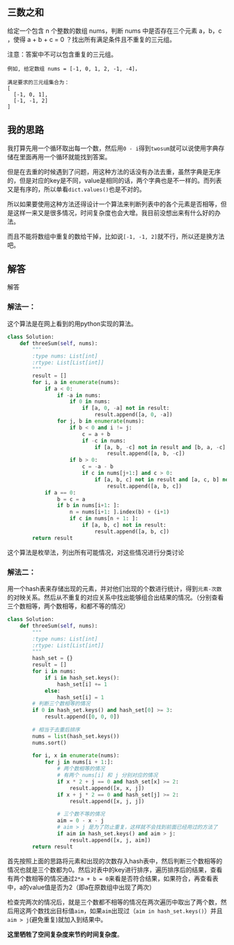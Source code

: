 ## 三数之和
给定一个包含 n 个整数的数组 nums，判断 nums 中是否存在三个元素 a，b，c ，使得 a + b + c = 0 ？找出所有满足条件且不重复的三元组。

注意：答案中不可以包含重复的三元组。
```
例如, 给定数组 nums = [-1, 0, 1, 2, -1, -4]，

满足要求的三元组集合为：
[
  [-1, 0, 1],
  [-1, -1, 2]
]
```
## 我的思路
我打算先用一个循环取出每一个数，然后用`0 - i`得到`twosum`就可以说使用字典存储在里面再用一个循环就能找到答案。

但是在去重的时候遇到了问题，用这种方法的话没有办法去重，虽然字典是无序的，但是对应的key是不同，value是相同的话，两个字典也是不一样的。而列表又是有序的，所以单看`dict.values()`也是不对的。

所以如果要使用这种方法还得设计一个算法来判断列表中的各个元素是否相等，但是这样一来又是很多情况，时间复杂度也会大增。我目前没想出来有什么好的办法。

而且不能将数组中重复的数给干掉，比如说`[-1, -1, 2]`就不行，所以还是换方法吧。
## 解答
解答
### 解法一：
这个算法是在网上看到的用python实现的算法。
```python
class Solution:
    def threeSum(self, nums):
        """
        :type nums: List[int]
        :rtype: List[List[int]]
        """
        result = []
        for i, a in enumerate(nums):
            if a < 0:
                if -a in nums:
                    if 0 in nums:
                        if [a, 0, -a] not in result:
                            result.append([a, 0, -a])
                for j, b in enumerate(nums):
                    if b < 0 and i != j:
                        c = a + b
                        if -c in nums:
                            if [a, b, -c] not in result and [b, a, -c] not in result:
                                result.append([a, b, -c])
                    if b > 0:
                        c = -a - b
                        if c in nums[j+1:] and c > 0:
                            if [a, b, c] not in result and [a, c, b] not in result:
                                result.append([a, b, c])
            if a == 0:
                b = c = a
                if b in nums[i+1: ]:
                    n = nums[i+1: ].index(b) + (i+1)
                    if c in nums[n + 1: ]:
                        if [a, b, c] not in result:
                            result.append([a, b, c])
        return result
```
这个算法是枚举法，列出所有可能情况，对这些情况进行分类讨论
### 解法二：
用一个hash表来存储出现的元素，并对他们出现的个数进行统计，得到`元素-次数`的对映关系。然后从不重复的对应关系中找出能够组合出结果的情况。（分别查看三个数相等，两个数相等，和都不等的情况）
```python
class Solution:
    def threeSum(self, nums):
        """
        :type nums: List[int]
        :rtype: List[List[int]]
        """
        hash_set = {}
        result = []
        for i in nums:
            if i in hash_set.keys():
                hash_set[i] += 1
            else:
                hash_set[i] = 1
        # 判断三个数相等的情况
        if 0 in hash_set.keys() and hash_set[0] >= 3:
            result.append([0, 0, 0])
            
        # 相当于去重后排序
        nums = list(hash_set.keys())
        nums.sort()
        
        for i, x in enumerate(nums):
            for j in nums[i + 1:]:
                # 两个数相等的情况
                # 有两个 nums[i] 和 j 分别对应的情况
                if x * 2 + j == 0 and hash_set[x] >= 2:
                    result.append([x, x, j])
                if x + j * 2 == 0 and hash_set[j] >= 2:
                    result.append([x, j, j])
                
                # 三个数不等的情况
                aim = 0 - x - j
                # aim > j 是为了防止重复，这样就不会找到前面已经用过的方法了
                if aim in hash_set.keys() and aim > j:
                    result.append([x, j, aim])
        return result
```
首先按照上面的思路将元素和出现的次数存入hash表中，然后判断三个数相等的情况也就是三个数都为0。然后对表中的key进行排序，遍历排序后的结果，查看有两个数相等的情况通过`2*a + b = 0`来看是否符合结果，如果符合，再查看表中，a的value值是否为2（即a在原数组中出现了两次）

检查完两次的情况后，就是三个数都不相等的情况在两次遍历中取出了两个数，然后用这两个数找出目标值`aim`，如果`aim`出现过（`aim in hash_set.keys()`）并且`aim > j`(避免重复)就加入到结果中。

**这里牺牲了空间复杂度来节约时间复杂度**。
